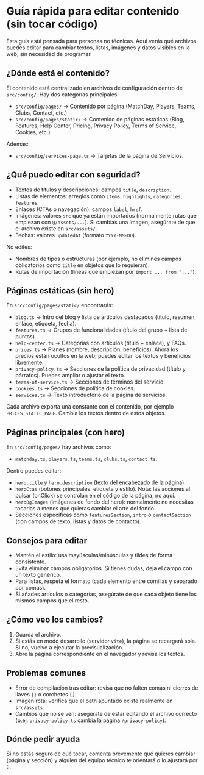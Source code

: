 # Guía rápida para editar contenido (sin tocar código)

Esta guía está pensada para personas no técnicas. Aquí verás qué archivos puedes editar para cambiar textos, listas, imágenes y datos visibles en la web, sin necesidad de programar.

## ¿Dónde está el contenido?

El contenido está centralizado en archivos de configuración dentro de `src/config/`. Hay dos categorías principales:

- `src/config/pages/` → Contenido por página (MatchDay, Players, Teams, Clubs, Contact, etc.)
- `src/config/pages/static/` → Contenido de páginas estáticas (Blog, Features, Help Center, Pricing, Privacy Policy, Terms of Service, Cookies, etc.)

Además:

- `src/config/services-page.ts` → Tarjetas de la página de Servicios.

## ¿Qué puedo editar con seguridad?

- Textos de títulos y descripciones: campos `title`, `description`.
- Listas de elementos: arreglos como `items`, `highlights`, `categories`, `features`.
- Enlaces (CTAs o navegación): campos `label`, `href`.
- Imágenes: valores `src` que ya están importados (normalmente rutas que empiezan con `@/assets/...`). Si cambias una imagen, asegúrate de que el archivo existe en `src/assets/`.
- Fechas: valores `updatedAt` (formato `YYYY-MM-DD`).

No edites:

- Nombres de tipos o estructuras (por ejemplo, no elimines campos obligatorios como `title` en objetos que lo requieran).
- Rutas de importación (líneas que empiezan por `import ... from "..."`).

## Páginas estáticas (sin hero)

En `src/config/pages/static/` encontrarás:

- `blog.ts` → Intro del blog y lista de artículos destacados (título, resumen, enlace, etiqueta, fecha).
- `features.ts` → Grupos de funcionalidades (título del grupo + lista de puntos).
- `help-center.ts` → Categorías con artículos (título + enlace), y FAQs.
- `prices.ts` → Planes (nombre, descripción, beneficios). Ahora los precios están ocultos en la web; puedes editar los textos y beneficios libremente.
- `privacy-policy.ts` → Secciones de la política de privacidad (título y párrafos). Puedes ampliar o ajustar el texto.
- `terms-of-service.ts` → Secciones de términos del servicio.
- `cookies.ts` → Secciones de política de cookies.
- `services.ts` → Texto introductorio de la página de servicios.

Cada archivo exporta una constante con el contenido, por ejemplo `PRICES_STATIC_PAGE`. Cambia los textos dentro de estos objetos.

## Páginas principales (con hero)

En `src/config/pages/` hay archivos como:

- `matchday.ts`, `players.ts`, `teams.ts`, `clubs.ts`, `contact.ts`.

Dentro puedes editar:

- `hero.title` y `hero.description` (texto del encabezado de la página).
- `heroCtas` (botones principales: etiqueta y estilo). Nota: las acciones al pulsar (onClick) se controlan en el código de la página, no aquí.
- `heroBgImages` (imágenes de fondo del hero): normalmente no necesitas tocarlas a menos que quieras cambiar el arte del fondo.
- Secciones específicas como `featuresSection`, `intro` o `contactSection` (con campos de texto, listas y datos de contacto).

## Consejos para editar

- Mantén el estilo: usa mayúsculas/minúsculas y tildes de forma consistente.
- Evita eliminar campos obligatorios. Si tienes dudas, deja el campo con un texto genérico.
- Para listas, respeta el formato (cada elemento entre comillas y separado por comas).
- Si añades artículos o categorías, asegúrate de que cada objeto tiene los mismos campos que el resto.

## ¿Cómo veo los cambios?

1. Guarda el archivo.
2. Si estás en modo desarrollo (servidor `vite`), la página se recargará sola. Si no, vuelve a ejecutar la previsualización.
3. Abre la página correspondiente en el navegador y revisa los textos.

## Problemas comunes

- Error de compilación tras editar: revisa que no falten comas ni cierres de llaves `{}` o corchetes `[]`.
- Imagen rota: verifica que el path apuntado existe realmente en `src/assets`.
- Cambios que no se ven: asegúrate de estar editando el archivo correcto (p.ej. `privacy-policy.ts` cambia la página `/privacy-policy`).

## Dónde pedir ayuda

Si no estás seguro de qué tocar, comenta brevemente qué quieres cambiar (página y sección) y alguien del equipo técnico te orientará o lo ajustará por ti.
